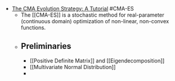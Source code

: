 - [The CMA Evolution Strategy: A Tutorial](https://arxiv.org/pdf/1604.00772.pdf) #CMA-ES
	- The [[CMA-ES]] is a stochastic method for real-parameter (continuous domain) optimization of non-linear, non-convex functions.
	- ## Preliminaries
		- [[Positive Definite Matrix]] and [[Eigendecomposition]]
		- [[Multivariate Normal Distribution]]
		-